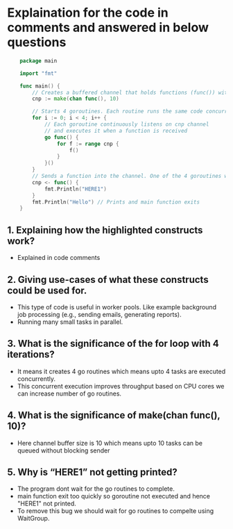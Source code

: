 # Explaination for the code in comments and answered in below questions
```go
    package main

    import "fmt"

    func main() {
        // Creates a buffered channel that holds functions (func()) with capacity 10.
        cnp := make(chan func(), 10)

        // Starts 4 goroutines. Each routine runs the same code concurrently.
        for i := 0; i < 4; i++ {
            // Each goroutine continuously listens on cnp channel
            // and executes it when a function is received
            go func() {
                for f := range cnp {
                    f()
                }
            }()
        }
        // Sends a function into the channel. One of the 4 goroutines will pick it up and run it.
        cnp <- func() {
            fmt.Println("HERE1")
        }
        fmt.Println("Hello") // Prints and main function exits 
    }
```

## 1. Explaining how the highlighted constructs work?
* Explained in code comments

## 2. Giving use-cases of what these constructs could be used for.
* This type of code is useful in worker pools. Like example background job processing (e.g., sending emails, generating reports). 
* Running many small tasks in parallel.

## 3. What is the significance of the for loop with 4 iterations?
* It means it creates 4 go routines which means upto 4 tasks are executed concurrently.
* This concurrent execution improves throughput based on CPU cores we can increase number of go routines.
## 4. What is the significance of make(chan func(), 10)?
* Here channel buffer size is 10 which means upto 10 tasks can be queued without blocking sender

## 5. Why is “HERE1” not getting printed?
* The program dont wait for the go routines to complete.
* main function exit too quickly so goroutine not executed and hence "HERE1" not printed.
* To remove this bug we should wait for go routines to compelte using WaitGroup.
